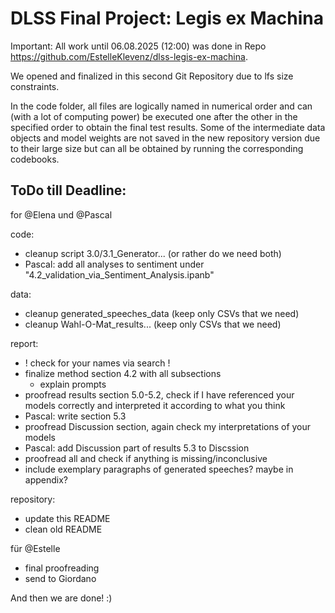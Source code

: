 # DLSS Final Project: Legis ex Machina

Important: All work until 06.08.2025 (12:00) was done in Repo https://github.com/EstelleKlevenz/dlss-legis-ex-machina. 

We opened and finalized in this second Git Repository due  to lfs size constraints.

In the code folder, all files are logically named in numerical order and can (with a lot of computing power) be executed one after the other in the specified order to obtain the final test results.
Some of the intermediate data objects and model weights are not saved in the new repository version due to their large size but can all be obtained by running the corresponding codebooks.


## ToDo till Deadline:

for @Elena und @Pascal

code:
- cleanup script 3.0/3.1_Generator... (or rather do we need both)
- Pascal: add all analyses to sentiment under "4.2_validation_via_Sentiment_Analysis.ipanb"

data:
- cleanup generated_speeches_data (keep only CSVs that we need)
- cleanup Wahl-O-Mat_results... (keep only CSVs that we need)


report:
- ! check for your names via search !
- finalize method section 4.2 with all subsections
    - explain prompts
- proofread results section 5.0-5.2, check if I have referenced your models correctly and interpreted it according to what you think
- Pascal: write section 5.3
- proofread Discussion section, again check my interpretations of your models
- Pascal: add Discussion part of results 5.3 to Discssion
- proofread all and check if anything is missing/inconclusive
- include exemplary paragraphs of generated speeches? maybe in appendix?

repository:
- update this README
- clean old README

für @Estelle
- final proofreading
- send to Giordano

And then we are done! :)
    
